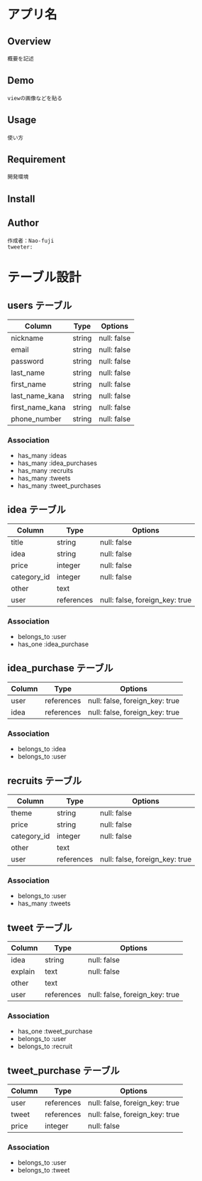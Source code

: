 # アプリ名
## Overview
    概要を記述
## Demo
    viewの画像などを貼る
## Usage
    使い方
## Requirement
    開発環境
## Install
    
## Author
    作成者：Nao-fuji
    tweeter:

    
# テーブル設計

## users テーブル

| Column             | Type    | Options     |
| ------------------ | ------- | ----------- |
| nickname           | string  | null: false |
| email              | string  | null: false |
| password           | string  | null: false |
| last_name          | string  | null: false |
| first_name         | string  | null: false |
| last_name_kana     | string  | null: false |
| first_name_kana    | string  | null: false |
| phone_number       | string  | null: false |


### Association

- has_many :ideas
- has_many :idea_purchases
- has_many :recruits
- has_many :tweets
- has_many :tweet_purchases



## idea テーブル

| Column              | Type       | Options                        |
| ------------------- | ---------- | ------------------------------ |
| title               | string     | null: false                    |
| idea                | string     | null: false                    |
| price               | integer    | null: false                    |
| category_id         | integer    | null: false                    |
| other               | text       |                                |
| user                | references | null: false, foreign_key: true |


### Association

- belongs_to :user
- has_one :idea_purchase



## idea_purchase テーブル

| Column  | Type       | Options                        |
| ------- | ---------- | ------------------------------ |
| user    | references | null: false, foreign_key: true |
| idea    | references | null: false, foreign_key: true |


### Association

- belongs_to :idea
- belongs_to :user



## recruits テーブル

| Column      | Type       | Options                        |
| ----------- | ---------- | ------------------------------ |
| theme       | string     | null: false                    |
| price       | string     | null: false                    |
| category_id | integer    | null: false                    |
| other       | text       |                                |
| user        | references | null: false, foreign_key: true |


### Association

- belongs_to :user
- has_many :tweets



## tweet テーブル

| Column              | Type       | Options                        |
| ------------------- | ---------- | ------------------------------ |
| idea                | string     | null: false                    |
| explain             | text       | null: false                    |
| other               | text       |                                |
| user                | references | null: false, foreign_key: true |


### Association

- has_one :tweet_purchase
- belongs_to :user
- belongs_to :recruit


## tweet_purchase テーブル

| Column  | Type       | Options                        |
| ------- | ---------- | ------------------------------ |
| user    | references | null: false, foreign_key: true |
| tweet   | references | null: false, foreign_key: true |
| price   | integer    | null: false                    |


### Association

- belongs_to :user
- belongs_to :tweet
